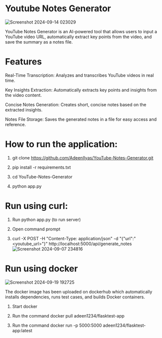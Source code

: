 # Youtube Notes Generator

![Screenshot 2024-09-14 023029](https://github.com/user-attachments/assets/78d950c9-99e1-44cd-ba54-25081cf3e4ae)

YouTube Notes Generator is an AI-powered tool that allows users to input a YouTube video URL, automatically extract key points from the video, and save the summary as a notes file.

# Features

Real-Time Transcription: Analyzes and transcribes YouTube videos in real time.

Key Insights Extraction: Automatically extracts key points and insights from the video content.

Concise Notes Generation: Creates short, concise notes based on the extracted insights.

Notes File Storage: Saves the generated notes in a file for easy access and reference.


# How to run the application:

1. git clone https://github.com/AdeenIlyas/YouTube-Notes-Generator.git

2. pip install -r requirements.txt

3. cd YouTube-Notes-Generator

4. python app.py

# Run using curl:

1. Run python app.py (to run server)

2. Open command prompt

3. curl -X POST -H "Content-Type: application/json" -d "{\"url\":\"<youtube_url>\"}" http://localhost:5000/api/generate_notes  
![Screenshot 2024-09-07 234816](https://github.com/user-attachments/assets/5ed18a03-3364-410b-af2a-349691a33516)

# Run using docker


![Screenshot 2024-09-19 192725](https://github.com/user-attachments/assets/9d1a83ef-de15-4233-b67f-fdc5d7a1fa67)

The docker image has been uploaded on dockerhub which automatically installs dependencies, runs test cases, and builds Docker containers.


1. Start docker


2. Run the command docker pull adeen1234/flasktest-app


3. Run the command docker run -p 5000:5000 adeen1234/flasktest-app:latest

